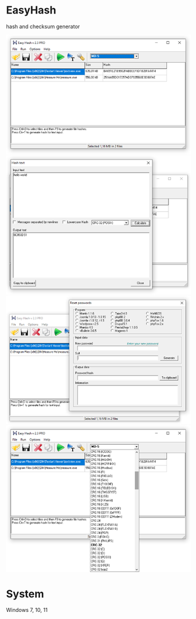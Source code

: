 # EasyHash
hash and checksum generator


![Screen shot](shot1.png)
![Screen shot](shot2.png)
![Screen shot](shot3.png)
![Screen shot](shot4.png)

# System
Windows 7, 10, 11
